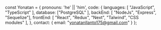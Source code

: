 
const Yonatan = {
  pronouns: 'he' || 'him',
  code: {
      languages: [ "JavaScript", "TypeScript" ],
      database: ["PostgreSQL" ],
      backEnd: [ "NodeJs", "Express", "Sequelize"],
      frontEnd: [ "React", "Redux", "Next", "Talwind", "CSS modules" ],
        },
  contact: {
      email: "yonatanllanto175@gmail.com"
      }
};
